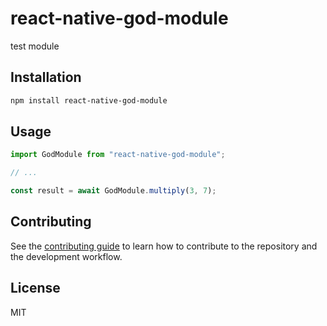 # react-native-god-module

test module

## Installation

```sh
npm install react-native-god-module
```

## Usage

```js
import GodModule from "react-native-god-module";

// ...

const result = await GodModule.multiply(3, 7);
```

## Contributing

See the [contributing guide](CONTRIBUTING.md) to learn how to contribute to the repository and the development workflow.

## License

MIT
